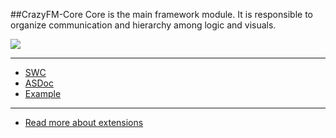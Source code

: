 ##CrazyFM-Core
Core is the main framework module. It is responsible to organize communication and hierarchy among logic and visuals.

![](https://github.com/CrazyFlasher/crazyfm/blob/gh-pages/assets/core2.jpg?raw=true)

***

- [SWC](http://188.166.108.195/projects/crazyfm/core/crazyfm-core_latest.zip)
- [ASDoc](http://188.166.108.195/projects/crazyfm/core/doc)
- [Example](https://github.com/CrazyFlasher/crazyfm-examples/tree/master/bubbleCommandPattern)

***

- [Read more about extensions](../extensions)